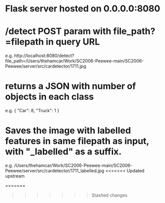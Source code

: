 <h1>Flask server hosted on 0.0.0.0:8080</h1>

<h1>/detect POST param with file_path?=filepath in query URL</h1>

e.g. http://localhost:8080/detect?file_path=/Users/thehamcar/Work/SC2006-Peewee-main/SC2006-Peewee/server/src/cardetector/1711.jpg

<h1>returns a JSON with number of objects in each class</h1>

e.g. {
    "Car": 8,
    "Truck": 1
}

<h1>Saves the image with labelled features in same filepath as input, with "_labelled" as a suffix.</h1>

e.g. /Users/thehamcar/Work/SC2006-Peewee-main/SC2006-Peewee/server/src/cardetector/1711_labelled.jpg
<<<<<<< Updated upstream

=======
>>>>>>> Stashed changes
